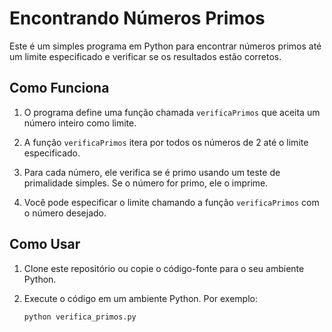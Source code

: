 # Encontrando Números Primos

Este é um simples programa em Python para encontrar números primos até um limite especificado e verificar se os resultados estão corretos.

## Como Funciona

1. O programa define uma função chamada `verificaPrimos` que aceita um número inteiro como limite.

2. A função `verificaPrimos` itera por todos os números de 2 até o limite especificado.

3. Para cada número, ele verifica se é primo usando um teste de primalidade simples. Se o número for primo, ele o imprime.

4. Você pode especificar o limite chamando a função `verificaPrimos` com o número desejado.

## Como Usar

1. Clone este repositório ou copie o código-fonte para o seu ambiente Python.

2. Execute o código em um ambiente Python. Por exemplo:

   ```bash
   python verifica_primos.py
    ```
